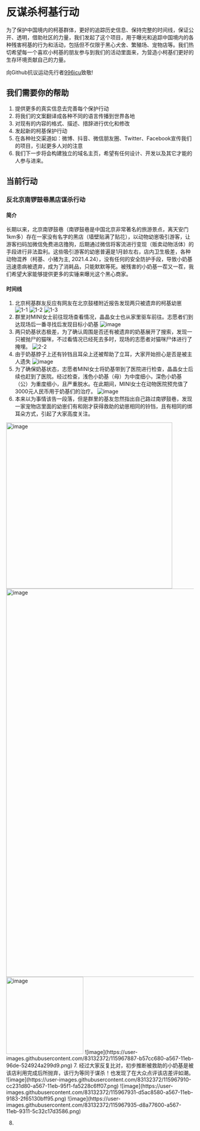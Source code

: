 # 反谋杀柯基行动
为了保护中国境内的柯基群体，更好的追踪历史信息、保持完整的时间线，保证公开、透明，借助社区的力量，我们发起了这个项目，用于曝光和追踪中国境内的各种残害柯基的行为和活动，包括但不仅限于黑心犬舍、繁殖场、宠物店等。我们热切希望每一个喜欢小柯基的朋友参与到我们的活动里面来，为营造小柯基们更好的生存环境贡献自己的力量。

向Github抗议运动先行者[996icu](https://github.com/996icu/996.icu)致敬!

## 我们需要你的帮助
1. 提供更多的真实信息去完善每个保护行动
2. 将我们的文案翻译成各种不同的语言传播到世界各地
3. 对现有的内容的格式、描述、措辞进行优化和修改
4. 发起新的柯基保护行动
5. 在各种社交渠道如：微博、抖音、微信朋友圈、Twitter、Facebook宣传我们的项目，引起更多人对的注意
6. 我们下一步将会构建独立的域名主页，希望有任何设计、开发以及其它才能的人参与进来。

## 当前行动

### 反北京南锣鼓巷黑店谋杀行动

#### 简介
长期以来，北京南锣鼓巷（南锣鼓巷是中国北京非常著名的旅游景点，离天安门1km多）存在一家没有名字的黑店（墙壁贴满了贴花），以动物幼崽吸引游客，让游客扫码加微信免费进店撸狗，后期通过微信将客流进行变现（贩卖动物活体）的手段进行非法盈利。这些吸引游客的幼崽普遍是1月龄左右，店内卫生极差，各种动物混养（柯基、小猪为主, 2021.4.24），没有任何的安全防护手段，导致小奶基迅速患病被遗弃，成为了消耗品，只能默默等死。被残害的小奶基一茬又一茬，我们希望大家能够提供更多的实锤来曝光这个黑心商家。

#### 时间线
1. 北京柯基群友反应有网友在北京鼓楼附近报告发现两只被遗弃的柯基幼崽
![1-1](https://user-images.githubusercontent.com/83132372/115967059-0fc75880-a563-11eb-9204-072148c4d1db.jpeg)
![1-2](https://user-images.githubusercontent.com/83132372/115967060-11911c00-a563-11eb-98fa-d0b9b15cee19.jpeg)
![1-3](https://user-images.githubusercontent.com/83132372/115967062-13f37600-a563-11eb-8d66-bdf270ae47e4.jpeg)
2. 群里对MINI女士前往现场查看情况，晶晶女士也从家里驱车前往。志愿者们到达现场后一番寻找后发现目标小奶基
![image](https://user-images.githubusercontent.com/83132372/115967179-ac89f600-a563-11eb-9344-88a025b9e205.png)
3. 两只奶基状态极差，为了确认周围是否还有被遗弃的奶基展开了搜索，发现一只被抛尸的猫咪，不过看情况已经死去多时，现场的志愿者对猫咪尸体进行了掩埋。
![2-2](https://user-images.githubusercontent.com/83132372/115967223-e8bd5680-a563-11eb-8180-01e7b8c09f10.jpeg)
4. 由于奶基脖子上还有铃铛且耳朵上还被帮助了立耳，大家开始担心是否是被主人遗失
![image](https://user-images.githubusercontent.com/83132372/115967289-684b2580-a564-11eb-9297-cffd6ec7f068.png)
5. 为了确保奶基状态，志愿者MINI女士将奶基带到了医院进行检查，晶晶女士后续也赶到了医院。经过检查，浅色小奶基（母）为中度细小，深色小奶基（公）为重度细小，且严重脱水。在此期间，MINI女士在动物医院预充值了3000元人民币用于奶基们的治疗。
![image](https://user-images.githubusercontent.com/83132372/115967822-5454f300-a567-11eb-96b6-3e33c9455d7c.png)
6. 本来以为事情该告一段落，但是群里的基友忽然指出自己路过南锣鼓巷，发现一家宠物店里面的幼崽们有和刚才获得救助的幼崽相同的铃铛，且有相同的绑耳朵方式，引起了大家高度关注。
<img width="446" alt="image" src="https://user-images.githubusercontent.com/83132372/115967628-45ba0c00-a566-11eb-8fab-ded59cd6f68f.png">
<img width="1042" alt="image" src="https://user-images.githubusercontent.com/83132372/115967658-7306ba00-a566-11eb-8694-cb0514b86697.png">
<img width="207" alt="image" src="https://user-images.githubusercontent.com/83132372/115967677-8154d600-a566-11eb-91d0-214150f58669.png">
![image](https://user-images.githubusercontent.com/83132372/115967887-b57cc680-a567-11eb-96de-524924a299d9.png)
7. 经过大家反复比对，初步推断被救助的小奶基是被该店利用完成后所抛弃，该行为等同于谋杀！也发现了在大众点评该店差评如潮。
![image](https://user-images.githubusercontent.com/83132372/115967910-cc231d80-a567-11eb-95f1-fa5228c6ff07.png)
![image](https://user-images.githubusercontent.com/83132372/115967931-d5ac8580-a567-11eb-9183-2f65130bff95.png)
![image](https://user-images.githubusercontent.com/83132372/115967935-d8a77600-a567-11eb-9311-5c32c17d3586.png)


8. 

